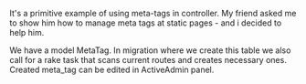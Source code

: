 It's a primitive example of using meta-tags in controller. My friend asked me to show him how to manage meta tags at static pages - and i decided to help him.

We have a model MetaTag. In migration where we create this table we also call for a rake task that scans current routes and creates necessary ones. Created meta_tag can be edited in ActiveAdmin panel.
